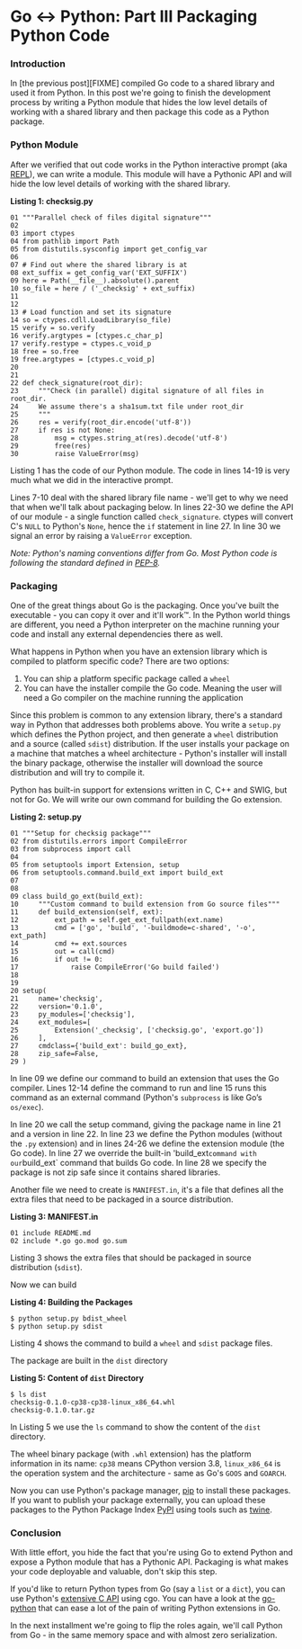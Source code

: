 # Go ↔ Python: Part III Packaging Python Code

### Introduction

In [the previous post][FIXME] compiled Go code to a shared library and used it from Python. In this post we're going to finish the development process by writing a Python module that hides the low level details of working with a shared library and then package this code as a Python package. 

### Python Module

After we verified that out code works in the Python interactive prompt (aka [REPL](https://en.wikipedia.org/wiki/Read%E2%80%93eval%E2%80%93print_loop)), we can write a module. This module will have a Pythonic API and will hide the low level details of working with the shared library.

**Listing 1: checksig.py**
```
01 """Parallel check of files digital signature"""
02 
03 import ctypes
04 from pathlib import Path
05 from distutils.sysconfig import get_config_var
06 
07 # Find out where the shared library is at
08 ext_suffix = get_config_var('EXT_SUFFIX')
09 here = Path(__file__).absolute().parent
10 so_file = here / ('_checksig' + ext_suffix)
11 
12 
13 # Load function and set its signature
14 so = ctypes.cdll.LoadLibrary(so_file)
15 verify = so.verify
16 verify.argtypes = [ctypes.c_char_p]
17 verify.restype = ctypes.c_void_p
18 free = so.free
19 free.argtypes = [ctypes.c_void_p]
20 
21 
22 def check_signature(root_dir):
23     """Check (in parallel) digital signature of all files in root_dir.
24     We assume there's a sha1sum.txt file under root_dir
25     """
26     res = verify(root_dir.encode('utf-8'))
27     if res is not None:
28         msg = ctypes.string_at(res).decode('utf-8')
29         free(res)
30         raise ValueError(msg)
```

Listing 1 has the code of our Python module. The code in lines 14-19 is very much what we did in the interactive prompt.

Lines 7-10 deal with the shared library file name - we'll get to why we need that when we'll talk about packaging below. In lines 22-30 we define the API of our module - a single function called `check_signature`. ctypes will convert C's `NULL` to Python's `None`, hence the `if` statement in line 27. In line 30 we signal an error by raising a `ValueError` exception.

_Note: Python's naming conventions differ from Go. Most Python code is following the standard defined in [PEP-8](https://www.python.org/dev/peps/pep-0008/)._

### Packaging

One of the great things about Go is the packaging. Once you've built the executable - you can copy it over and it'll work™. In the Python world things are different, you need a Python interpreter on the machine running your code and install any external dependencies there as well.

What happens in Python when you have an extension library which is compiled to platform specific code? There are two options:
1. You can ship a platform specific package called a `wheel`
2. You can have the installer compile the Go code. Meaning the user will need a Go compiler on the machine running the application

Since this problem is common to any extension library, there's a standard way in Python that addresses both problems above. You write a `setup.py` which defines the Python project, and then generate a `wheel` distribution and a source (called `sdist`) distribution. If the user installs your package on a machine that matches a wheel architecture - Python's installer will install the binary package, otherwise the installer will download the source distribution and will try to compile it.

Python has built-in support for extensions written in C, C++ and SWIG, but not for Go. We will write our own command for building the Go extension.

**Listing 2: setup.py**
```
01 """Setup for checksig package"""
02 from distutils.errors import CompileError
03 from subprocess import call
04 
05 from setuptools import Extension, setup
06 from setuptools.command.build_ext import build_ext
07 
08 
09 class build_go_ext(build_ext):
10     """Custom command to build extension from Go source files"""
11     def build_extension(self, ext):
12         ext_path = self.get_ext_fullpath(ext.name)
13         cmd = ['go', 'build', '-buildmode=c-shared', '-o', ext_path]
14         cmd += ext.sources
15         out = call(cmd)
16         if out != 0:
17             raise CompileError('Go build failed')
18 
19 
20 setup(
21     name='checksig',
22     version='0.1.0',
23     py_modules=['checksig'],
24     ext_modules=[
25         Extension('_checksig', ['checksig.go', 'export.go'])
26     ],
27     cmdclass={'build_ext': build_go_ext},
28     zip_safe=False,
29 )
```

In line 09 we define our command to build an extension that uses the Go compiler.  Lines 12-14 define the command to run and line 15 runs this command as an external command (Python's `subprocess` is like Go’s `os/exec`).

In line 20 we call the setup command, giving the package name in line 21 and a version in line 22. In line 23 we define the Python modules (without the `.py` extension) and in lines 24-26 we define the extension module (the Go code).  In line 27 we override the built-in 'build_ext` command with our `build_ext` command that builds Go code. In line 28 we specify the package is not zip safe since it contains shared libraries.

Another file we need to create is `MANIFEST.in`, it's a file that defines all the extra files that need to be packaged in a source distribution. 

**Listing 3: MANIFEST.in**
```
01 include README.md
02 include *.go go.mod go.sum
```

Listing 3 shows the extra files that should be packaged in source distribution (`sdist`). 

Now we can build

**Listing 4: Building the Packages**
```
$ python setup.py bdist_wheel
$ python setup.py sdist
```

Listing 4 shows the command to build a `wheel` and `sdist` package files.

The package are built in the `dist` directory

**Listing 5: Content of `dist` Directory**
```
$ ls dist
checksig-0.1.0-cp38-cp38-linux_x86_64.whl
checksig-0.1.0.tar.gz
```

In Listing 5 we use the `ls` command to show the content of the `dist` directory.

The wheel binary package (with `.whl` extension) has the platform information in its name: `cp38` means CPython version 3.8, `linux_x86_64` is the operation system and the architecture - same as Go's `GOOS` and `GOARCH`.

Now you can use Python's package manager, [pip](https://packaging.python.org/tutorials/installing-packages/) to install these packages. If you want to publish your package externally, you can upload these packages to the Python Package Index [PyPI](https://pypi.org/) using tools such as [twine](https://github.com/pypa/twine).

### Conclusion

With little effort, you hide the fact that you're using Go to extend Python and expose a Python module that has a Pythonic API. Packaging is what makes your code deployable and valuable, don't skip this step.

If you'd like to return Python types from Go (say a `list` or a `dict`), you can use Python's [extensive C API](https://docs.python.org/3/extending/index.html) using cgo. You can have a look at the [go-python](https://github.com/sbinet/go-python) that can ease a lot of the pain of writing Python extensions in Go.

In the next installment we're going to flip the roles again, we'll call Python from Go - in the same memory space and with almost zero serialization.
